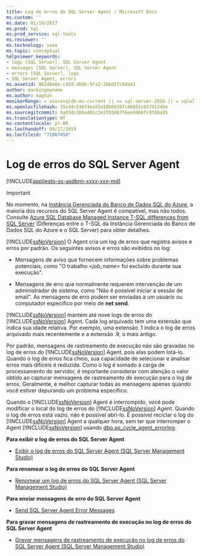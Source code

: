 ```yaml
---
title: Log de erros do SQL Server Agent | Microsoft Docs
ms.custom: ''
ms.date: 01/19/2017
ms.prod: sql
ms.prod_service: sql-tools
ms.reviewer: ''
ms.technology: ssms
ms.topic: conceptual
helpviewer_keywords:
- logs [SQL Server], SQL Server Agent
- messages [SQL Server], SQL Server Agent
- errors [SQL Server], logs
- SQL Server Agent, errors
ms.assetid: 0b2d6e6e-cd2d-4b8b-9fa2-2bbd2fc0da41
author: markingmyname
ms.author: maghan
monikerRange: = azuresqldb-mi-current || >= sql-server-2016 || = sqlallproducts-allversions
ms.openlocfilehash: 35cd4c53674ea55a18b0d397c48852c6579124be
ms.sourcegitcommit: 5a03dc2bba481c2e2f03d67f6ee9486fc9f8ba95
ms.translationtype: HT
ms.contentlocale: pt-BR
ms.lasthandoff: 09/17/2019
ms.locfileid: "71067458"
---
```

# <a name="sql-server-agent-error-log"></a>Log de erros do SQL Server Agent
[!INCLUDE[appliesto-ss-asdbmi-xxxx-xxx-md](../../includes/appliesto-ss-asdbmi-xxxx-xxx-md.md)]

> [!IMPORTANT]  
> No momento, na [Instância Gerenciada do Banco de Dados SQL do Azure](https://docs.microsoft.com/azure/sql-database/sql-database-managed-instance), a maioria dos recursos do SQL Server Agent é compatível, mas não todos. Consulte [Azure SQL Database Managed Instance T-SQL differences from SQL Server](https://docs.microsoft.com/azure/sql-database/sql-database-managed-instance-transact-sql-information#sql-server-agent) (Diferenças entre o T-SQL da Instância Gerenciada do Banco de Dados SQL do Azure e o SQL Server) para obter detalhes.

[!INCLUDE[ssNoVersion](../../includes/ssnoversion-md.md)] O Agent cria um log de erros que registra avisos e erros por padrão. Os seguintes avisos e erros são exibidos no log:  
  
-   Mensagens de aviso que fornecem informações sobre problemas potenciais, como "O trabalho \<*job_name*> foi excluído durante sua execução".  
  
-   Mensagens de erro que normalmente requerem intervenção de um administrador de sistema, como "Não é possível iniciar a sessão de email". As mensagens de erro podem ser enviadas a um usuário ou computador específico por meio de **net send**.  
  
[!INCLUDE[ssNoVersion](../../includes/ssnoversion-md.md)] mantém até nove logs de erros do [!INCLUDE[ssNoVersion](../../includes/ssnoversion-md.md)] Agent. Cada log arquivado tem uma extensão que indica sua idade relativa. Por exemplo, uma extensão .1 indica o log de erros arquivado mais recentemente e a extensão .9, o mais antigo.  
  
Por padrão, mensagens de rastreamento de execução não são gravadas no log de erros do [!INCLUDE[ssNoVersion](../../includes/ssnoversion-md.md)] Agent, pois elas podem lotá-lo. Quando o log de erros fica cheio, sua capacidade de selecionar e analisar erros mais difíceis é reduzida. Como o log é somado à carga de processamento do servidor, é importante considerar com atenção o valor obtido ao capturar mensagens de rastreamento de execução para o log de erros. Geralmente, é melhor capturar todas as mensagens apenas quando você estiver depurando um problema específico.  
  
Quando o [!INCLUDE[ssNoVersion](../../includes/ssnoversion-md.md)] Agent é interrompido, você pode modificar o local do log de erros do [!INCLUDE[ssNoVersion](../../includes/ssnoversion-md.md)] Agent. Quando o log de erros está vazio, não é possível abri-lo. É possível reciclar o log do [!INCLUDE[ssNoVersion](../../includes/ssnoversion-md.md)] Agent a qualquer hora, sem ter que interromper o Agent [!INCLUDE[ssNoVersion](../../includes/ssnoversion-md.md)] usando [dbo.sp_cycle_agent_errorlog](https://docs.microsoft.com/en-us/sql/relational-databases/system-stored-procedures/sp-cycle-agent-errorlog-transact-sql?view=sql-server-2017).  
  
**Para exibir o log de erros do SQL Server Agent**  
  
-   [Exibir o log de erros do SQL Server Agent &#40;SQL Server Management Studio&#41;](../../ssms/agent/view-sql-server-agent-error-log-sql-server-management-studio.md)  
  
**Para renomear o log de erros do SQL Server Agent**  
  
-   [Renomear um log de erros do SQL Server Agent &#40;SQL Server Management Studio&#41;](../../ssms/agent/rename-a-sql-server-agent-error-log-sql-server-management-studio.md)  
  
**Para enviar mensagens de erro do SQL Server Agent**  
  
-   [Send SQL Server Agent Error Messages](../../ssms/agent/send-sql-server-agent-error-messages.md)  
  
**Para gravar mensagens de rastreamento de execução no log de erros do SQL Server Agent**  
  
-   [Gravar mensagens de rastreamento de execução no log de erros do SQL Server Agent &#40;SQL Server Management Studio&#41;](../../ssms/agent/write-execution-trace-messages-to-sql-server-agent-log-ssms.md)  
  
